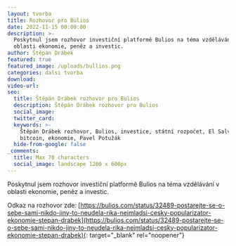 ```yaml
---
layout: tvorba
title: Rozhovor pro Bulios
date: 2022-11-15 00:00:00
description: >-
  Poskytnul jsem rozhovor investiční platformě Bulios na téma vzdělávání v
  oblasti ekonomie, peněz a investic.
author: Štěpán Drábek
featured: true
featured_image: /uploads/bullios.png
categories: dalsi tvorba
download:
video-url:
seo:
  title: Štěpán Drábek rozhovor pro Bulios
  description: Štěpán Drábek rozhovor pro Bulios
  social_image:
  twitter_card:
  keywords: >-
    Štěpán Drábek rozhovor, Bulios, investice, státní rozpočet, El Salvador,
    bitcoin, ekonomie, Pavel Potužák
  hide-from-google: false
_comments:
  title: Max 70 characters
  social_image: landscape 1200 x 600px
---
```

Poskytnul jsem rozhovor investičn&iacute; platformě Bulios na téma vzděl&aacute;v&aacute;n&iacute; v oblasti ekonomie, peněz a investic.

Odkaz na rozhovor zde:&nbsp;[https://bulios.com/status/32489-postarejte-se-o-sebe-sami-nikdo-jiny-to-neudela-rika-nejmladsi-cesky-popularizator-ekonomie-stepan-drabek](https://bulios.com/status/32489-postarejte-se-o-sebe-sami-nikdo-jiny-to-neudela-rika-nejmladsi-cesky-popularizator-ekonomie-stepan-drabek){: target="_blank" rel="noopener"}